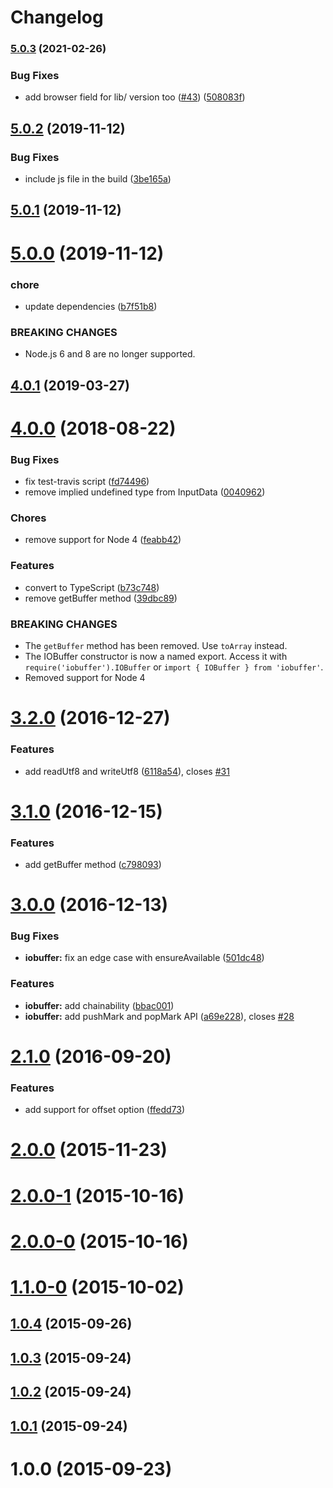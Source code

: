 # Changelog

### [5.0.3](https://github.com/image-js/iobuffer/compare/v5.0.2...v5.0.3) (2021-02-26)


### Bug Fixes

* add browser field for lib/ version too ([#43](https://github.com/image-js/iobuffer/issues/43)) ([508083f](https://github.com/image-js/iobuffer/commit/508083f9ea2288df57992d1659cfe78e0b751a38))

## [5.0.2](https://github.com/image-js/iobuffer/compare/v5.0.1...v5.0.2) (2019-11-12)


### Bug Fixes

* include js file in the build ([3be165a](https://github.com/image-js/iobuffer/commit/3be165a05da7c7287c87cd17da87e2ab9549baf8))



## [5.0.1](https://github.com/image-js/iobuffer/compare/v5.0.0...v5.0.1) (2019-11-12)



# [5.0.0](https://github.com/image-js/iobuffer/compare/v4.0.1...v5.0.0) (2019-11-12)


### chore

* update dependencies ([b7f51b8](https://github.com/image-js/iobuffer/commit/b7f51b8b5ca82f6d16e91273e0198f9650207acb))


### BREAKING CHANGES

* Node.js 6 and 8 are no longer supported.



## [4.0.1](https://github.com/image-js/iobuffer/compare/v4.0.0...v4.0.1) (2019-03-27)



<a name="4.0.0"></a>
# [4.0.0](https://github.com/image-js/iobuffer/compare/v3.2.0...v4.0.0) (2018-08-22)


### Bug Fixes

* fix test-travis script ([fd74496](https://github.com/image-js/iobuffer/commit/fd74496))
* remove implied undefined type from InputData ([0040962](https://github.com/image-js/iobuffer/commit/0040962))


### Chores

* remove support for Node 4 ([feabb42](https://github.com/image-js/iobuffer/commit/feabb42))


### Features

* convert to TypeScript ([b73c748](https://github.com/image-js/iobuffer/commit/b73c748))
* remove getBuffer method ([39dbc89](https://github.com/image-js/iobuffer/commit/39dbc89))


### BREAKING CHANGES

* The `getBuffer` method has been removed. Use `toArray` instead.
* The IOBuffer constructor is now a named export. Access it with
`require('iobuffer').IOBuffer` or `import { IOBuffer } from 'iobuffer'`.
* Removed support for Node 4



<a name="3.2.0"></a>
# [3.2.0](https://github.com/image-js/iobuffer/compare/v3.1.0...v3.2.0) (2016-12-27)


### Features

* add readUtf8 and writeUtf8 ([6118a54](https://github.com/image-js/iobuffer/commit/6118a54)), closes [#31](https://github.com/image-js/iobuffer/issues/31)



<a name="3.1.0"></a>
# [3.1.0](https://github.com/image-js/iobuffer/compare/v3.0.0...v3.1.0) (2016-12-15)


### Features

* add getBuffer method ([c798093](https://github.com/image-js/iobuffer/commit/c798093))



<a name="3.0.0"></a>
# [3.0.0](https://github.com/image-js/iobuffer/compare/v2.1.0...v3.0.0) (2016-12-13)


### Bug Fixes

* **iobuffer:** fix an edge case with ensureAvailable ([501dc48](https://github.com/image-js/iobuffer/commit/501dc48))


### Features

* **iobuffer:** add chainability ([bbac001](https://github.com/image-js/iobuffer/commit/bbac001))
* **iobuffer:** add pushMark and popMark API ([a69e228](https://github.com/image-js/iobuffer/commit/a69e228)), closes [#28](https://github.com/image-js/iobuffer/issues/28)



<a name="2.1.0"></a>
# [2.1.0](https://github.com/image-js/iobuffer/compare/v2.0.0...v2.1.0) (2016-09-20)


### Features

* add support for offset option ([ffedd73](https://github.com/image-js/iobuffer/commit/ffedd73))



<a name="2.0.0"></a>
# [2.0.0](https://github.com/image-js/iobuffer/compare/v2.0.0-1...v2.0.0) (2015-11-23)



<a name="2.0.0-1"></a>
# [2.0.0-1](https://github.com/image-js/iobuffer/compare/v2.0.0-0...v2.0.0-1) (2015-10-16)



<a name="2.0.0-0"></a>
# [2.0.0-0](https://github.com/image-js/iobuffer/compare/v1.1.0-0...v2.0.0-0) (2015-10-16)



<a name="1.1.0-0"></a>
# [1.1.0-0](https://github.com/image-js/iobuffer/compare/v1.0.4...v1.1.0-0) (2015-10-02)



<a name="1.0.4"></a>
## [1.0.4](https://github.com/image-js/iobuffer/compare/v1.0.3...v1.0.4) (2015-09-26)



<a name="1.0.3"></a>
## [1.0.3](https://github.com/image-js/iobuffer/compare/v1.0.2...v1.0.3) (2015-09-24)



<a name="1.0.2"></a>
## [1.0.2](https://github.com/image-js/iobuffer/compare/v1.0.1...v1.0.2) (2015-09-24)



<a name="1.0.1"></a>
## [1.0.1](https://github.com/image-js/iobuffer/compare/v1.0.0...v1.0.1) (2015-09-24)



<a name="1.0.0"></a>
# 1.0.0 (2015-09-23)



